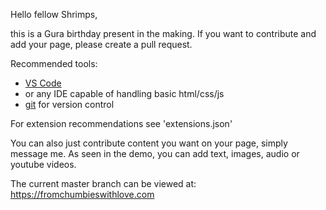 Hello fellow Shrimps,

this is a Gura birthday present in the making. If you want to contribute and add your page, please create a pull request.

Recommended tools:

- [VS Code](https://code.visualstudio.com/download)
- or any IDE capable of handling basic html/css/js
- [git](https://git-scm.com/downloads) for version control 

For extension recommendations see 'extensions.json'

You can also just contribute content you want on your page, simply message me. As seen in the demo, you can add text, images, audio or youtube videos.

The current master branch can be viewed at: https://fromchumbieswithlove.com